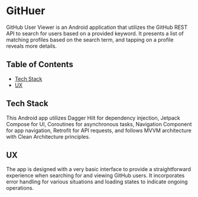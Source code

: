 # GitHuer

GitHub User Viewer is an Android application that utilizes the GitHub REST API to search for users based on a provided keyword. It presents a list of matching profiles based on the search term, and tapping on a profile reveals more details.
## Table of Contents

- [Tech Stack](#description)
- [UX](#ux)

## Tech Stack

This Android app utilizes Dagger Hilt for dependency injection, Jetpack Compose for UI, Coroutines for asynchronous tasks, Navigation Component for app navigation, Retrofit for API requests, and follows MVVM architecture with Clean Architecture principles.

## UX

The app is designed with a very basic interface to provide a straightforward experience when searching for and viewing GitHub users. It incorporates error handling for various situations and loading states to indicate ongoing operations.

